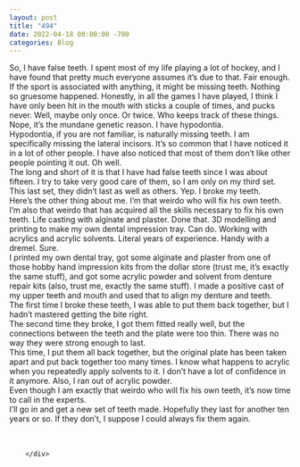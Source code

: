 ```yaml
---
layout: post
title: "494"
date: 2022-04-18 00:00:00 -700
categories: Blog
---
```


<div class="blog-content">
				<div class="paragraph"><span><span>So, I have false teeth. I spent most of my life playing a lot of hockey, and I have found that pretty much everyone assumes it&rsquo;s due to that. Fair enough. If the sport is associated with anything, it might be missing teeth. Nothing so gruesome happened. Honestly, in all the games I have played, I think I have only been hit in the mouth with sticks a couple of times, and pucks never. Well, maybe only once. Or twice. Who keeps track of these things. Nope, it&rsquo;s the mundane genetic reason. I have hypodontia.&nbsp;</span></span><br><span></span><span><span>Hypodontia, if you are not familiar, is naturally missing teeth. I am specifically missing the lateral incisors. It&rsquo;s so common that I have noticed it in a lot of other people. I have also noticed that most of them don&rsquo;t like other people pointing it out. Oh well.</span></span><br><span></span><span><span>The long and short of it is that I have had false teeth since I was about fifteen. I try to take very good care of them, so I am only on my third set. This last set, they didn&rsquo;t last as well as others. Yep. I broke my teeth.</span></span><br><span></span><span><span>Here&rsquo;s the other thing about me. I&rsquo;m that weirdo who will fix his own teeth. I&rsquo;m also that weirdo that has acquired all the skills necessary to fix his own teeth. Life casting with alginate and plaster. Done that. 3D modelling and printing to make my own dental impression tray. Can do. Working with acrylics and acrylic solvents. Literal years of experience. Handy with a dremel. Sure.</span></span><br><span></span><span><span>I printed my own dental tray, got some alginate and plaster from one of those hobby hand impression kits from the dollar store (trust me, it&rsquo;s exactly the same stuff), and got some acrylic powder and solvent from denture repair kits (also, trust me, exactly the same stuff). I made a positive cast of my upper teeth and mouth and used that to align my denture and teeth.&nbsp;</span></span><br><span></span><span><span>The first time I broke these teeth, I was able to put them back together, but I hadn&rsquo;t mastered getting the bite right.</span></span><br><span></span><span><span>The second time they broke, I got them fitted really well, but the connections between the teeth and the plate were too thin. There was no way they were strong enough to last.</span></span><br><span></span><span><span>This time, I put them all back together, but the original plate has been taken apart and put back together too many times. I know what happens to acrylic when you repeatedly apply solvents to it. I don&rsquo;t have a lot of confidence in it anymore. Also, I ran out of acrylic powder.</span></span><br><span></span><span><span>Even though I am exactly that weirdo who will fix his own teeth, it&rsquo;s now time to call in the experts.&nbsp;</span></span><br><span></span><span><span>I&rsquo;ll go in and get a new set of teeth made. Hopefully they last for another ten years or so. If they don&rsquo;t, I suppose I could always fix them again.&nbsp;</span></span><br><span></span><br>&#8203;</div>

		</div>
        